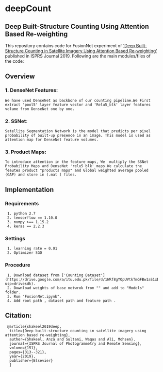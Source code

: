 # deepCount
## Deep Built-Structure Counting Using Attention Based Re-weighting

This repository contains code for FusionNet experiment of ['Deep Built-Structure Counting in Satellite Imagery Using Attention Based Re-weighting'](https://www.researchgate.net/publication/332139732_Deep_Built-Structure_Counting_in_Satellite_Imagery_Using_Attention_Based_Re-Weighting) published in ISPRS Journal 2019. Following are the main modules/files of the code:
## Overview
### 1. DenseNet Features:
    We have used DenseNet as backbone of our counting pipeline.We First extract 'pool5' layer feature vector and 'Relu5_blk' layer features volume from DenseNet one by one.
      
### 2. SSNet:
    Satellite Segmentation Network is the model that predicts per pixel probability of built-up presence in an image. This model is used as attention map for DenseNet feature volumes.

      
### 3. Product Maps:
    
    To introduce attention in the feature maps, We  multiply the SSNet Probability Maps and DenseNet 'relu5_blk' maps.We calculate the feautes product "products maps" and Global weighted average pooled (GAP) and store in (.mat ) files. 
 
 ## Implementation 
 ### Requirements
     1. python 2.7
     2. tensorflow == 1.10.0
     3. numpy >== 1.15.2
     4. keras == 2.2.3
 ### Settings
     1. learning rate = 0.01
     2. Optimizer SGD 
 ### Procedure
     1. Download dataset from ['Counting Dataset'](https://drive.google.com/a/itu.edu.pk/file/d/1WRf8gYOpUVtkTmGFBw1aS1xDZ3jxsRsS/view?usp=drivesdk).
     2. Download weights of base netwrok from "" and add to "Models" folder.
     3. Run "FusionNet.ipynb".
     4. Add root path , dataset path and feature path .
 ## Citation:
     @article{shakeel2019deep,
      title={Deep built-structure counting in satellite imagery using attention based re-weighting},
      author={Shakeel, Anza and Sultani, Waqas and Ali, Mohsen},
      journal={ISPRS Journal of Photogrammetry and Remote Sensing},
      volume={151},
      pages={313--321},
      year={2019},
      publisher={Elsevier}
      }
 
      
